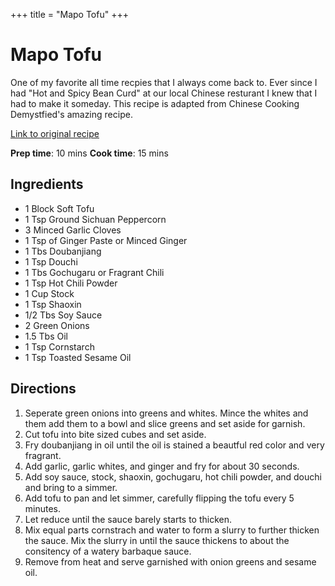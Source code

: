 +++
title = "Mapo Tofu"
+++

# Mapo Tofu

One of my favorite all time recpies that I always come back to. Ever since I had "Hot and Spicy Bean Curd" at our local Chinese resturant I knew that I had to make it someday. This recipe is adapted from Chinese Cooking Demystfied's amazing recipe.

[Link to original recipe](https://www.youtube.com/watch?v=ZfsZwwrTFD4)

**Prep time**: 10 mins **Cook time**: 15 mins
## Ingredients

- 1 Block Soft Tofu
- 1 Tsp Ground Sichuan Peppercorn
- 3 Minced Garlic Cloves
- 1 Tsp of Ginger Paste or Minced Ginger
- 1 Tbs Doubanjiang
- 1 Tsp Douchi
- 1 Tbs Gochugaru or Fragrant Chili
- 1 Tsp Hot Chili Powder
- 1 Cup Stock
- 1 Tsp Shaoxin
- 1/2 Tbs Soy Sauce
- 2 Green Onions
- 1.5 Tbs Oil
- 1 Tsp Cornstarch
- 1 Tsp Toasted Sesame Oil

## Directions

1. Seperate green onions into greens and whites. Mince the whites and them add them to a bowl and slice greens and set aside for garnish.
2. Cut tofu into bite sized cubes and set aside.
3. Fry doubanjiang in oil until the oil is stained a beautful red color and very fragrant.
4. Add garlic, garlic whites, and ginger and fry for about 30 seconds.
5. Add soy sauce, stock, shaoxin, gochugaru, hot chili powder, and douchi and bring to a simmer. 
6. Add tofu to pan and let simmer, carefully flipping the tofu every 5 minutes.
7. Let reduce until the sauce barely starts to thicken. 
8. Mix equal parts cornstrach and water to form a slurry to further thicken the sauce. Mix the slurry in until the sauce thickens to about the consitency of a watery barbaque sauce. 
9. Remove from heat and serve garnished with onion greens and sesame oil.